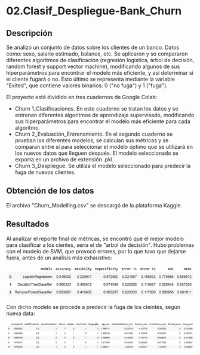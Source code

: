 # 02.Clasif_Despliegue-Bank_Churn

## Descripción

Se analizó un conjunto de datos sobre los clientes de un banco. Datos como: sexo, salario estimado, balance, etc. Se aplicaron y se compararon diferentes algoritmos de clasificación (regresión logística, árbol de decisión, random forest y support vector machine), modificando algunos de sus hiperparámetros para encontrar el modelo más eficiente, y así determinar si el cliente fugará o no. Esto último se representa mediante la variable "Exited", que contiene valores binarios: 0 ("no fuga") y 1 ("fuga").

El proyecto está dividido en tres cuadernos de Google Colab:

* Churn 1_Clasificaciones. En este cuaderno se tratan los datos y se entrenan diferentes algoritmos de aprendizaje supervisado, modificando sus hiperparámetros para encontrar el modelo más eficiente para cada algoritmo.
* Churn 2_Evaluación_Entrenamiento. En el segundo cuaderno se prueban los diferentes modelos, se calculan sus métricas y se comparan entre sí para seleccionar el modelo óptimo que se utilizará en los nuevos datos que lleguen después. El modelo seleccionado se exporta en un archivo de extensión .pkl.
* Churn 3_Despliegue. Se utiliza el modelo seleccionado para predecir la fuga de nuevos clientes.

## Obtención de los datos

El archivo "Churn_Modelling.csv" se descargó de la plataforma Kaggle.

## Resultados

Al analizar el reporte final de métricas, se encontró que el mejor modelo para clasificar a los cientes, sería el de "arbol de decisión". Hubo problemas con el modelo de SVM, que provocó errores, por lo que tuvo que dejarse fuera, antes de un análisis más exhaustivo:

![Portada_Churn_Clasif](https://raw.githubusercontent.com/Giovanni-Chipuli/Churn_Clasif_Despliegue/main/Archivos/Portada_Churn_Clasif.JPG)

Con dicho modelo se procede a predecir la fuga de los cleintes, según nueva data:

![Portada_Churn_Clasif2](https://raw.githubusercontent.com/Giovanni-Chipuli/Churn_Clasif_Despliegue/main/Archivos/Portada_Churn_Clasif2.JPG)
